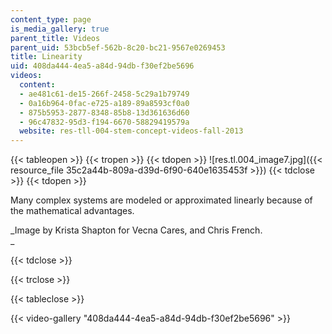 ```yaml
---
content_type: page
is_media_gallery: true
parent_title: Videos
parent_uid: 53bcb5ef-562b-8c20-bc21-9567e0269453
title: Linearity
uid: 408da444-4ea5-a84d-94db-f30ef2be5696
videos:
  content:
  - ae481c61-de15-266f-2458-5c29a1b79749
  - 0a16b964-0fac-e725-a189-89a8593cf0a0
  - 875b5953-2877-8348-85b8-13d361636d60
  - 96c47832-95d3-f194-6670-58829419579a
  website: res-tll-004-stem-concept-videos-fall-2013
---
```


{{< tableopen >}}
{{< tropen >}}
{{< tdopen >}}
![res.tl.004_image7.jpg]({{< resource_file 35c2a44b-809a-d39d-6f90-640e1635453f >}})
{{< tdclose >}}
{{< tdopen >}}


Many complex systems are modeled or approximated linearly because of the mathematical advantages.

_Image by Krista Shapton for Vecna Cares, and Chris French.  
_


{{< tdclose >}}

{{< trclose >}}

{{< tableclose >}}

{{< video-gallery "408da444-4ea5-a84d-94db-f30ef2be5696" >}}


